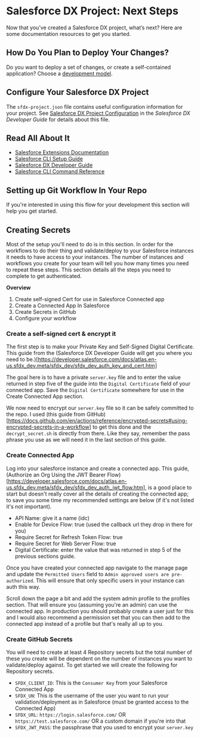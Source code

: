 # Salesforce DX Project: Next Steps

Now that you’ve created a Salesforce DX project, what’s next? Here are some documentation resources to get you started.

## How Do You Plan to Deploy Your Changes?

Do you want to deploy a set of changes, or create a self-contained application? Choose a [development model](https://developer.salesforce.com/tools/vscode/en/user-guide/development-models).

## Configure Your Salesforce DX Project

The `sfdx-project.json` file contains useful configuration information for your project. See [Salesforce DX Project Configuration](https://developer.salesforce.com/docs/atlas.en-us.sfdx_dev.meta/sfdx_dev/sfdx_dev_ws_config.htm) in the _Salesforce DX Developer Guide_ for details about this file.

## Read All About It

- [Salesforce Extensions Documentation](https://developer.salesforce.com/tools/vscode/)
- [Salesforce CLI Setup Guide](https://developer.salesforce.com/docs/atlas.en-us.sfdx_setup.meta/sfdx_setup/sfdx_setup_intro.htm)
- [Salesforce DX Developer Guide](https://developer.salesforce.com/docs/atlas.en-us.sfdx_dev.meta/sfdx_dev/sfdx_dev_intro.htm)
- [Salesforce CLI Command Reference](https://developer.salesforce.com/docs/atlas.en-us.sfdx_cli_reference.meta/sfdx_cli_reference/cli_reference.htm)

## Setting up Git Workflow In Your Repo

If you're interested in using this flow for your development this section will help you get started.

## Creating Secrets

Most of the setup you'll need to do is in this section. In order for the workflows to do their thing and validate/deploy to your Salesforce instances it needs to have access to your instances. The number of instances and workflows you create for your team will tell you how many times you need to repeat these steps. This section details all the steps you need to complete to get authenticated.

**Overview**

1. Create self-signed Cert for use in Salesforce Connected app
2. Create a Connected App In Salesforce
3. Create Secrets in GitHub
4. Configure your workflow

### Create a self-signed cert & encrypt it

The first step is to make your Private Key and Self-Signed Digital Certificate. This guide from the (Salesforce DX Developer Guide will get you where you need to be.)[https://developer.salesforce.com/docs/atlas.en-us.sfdx_dev.meta/sfdx_dev/sfdx_dev_auth_key_and_cert.htm] 

The goal here is to have a private `server.key` file and to enter the value returned in step five of the guide into the `Digital Certificate` field of your connected app. Save the `Digital Certificate` somewhere for use in the Create Connected App section.

We now need to encrypt our `server.key` file so it can be safely committed to the repo. I used (this guide from GitHub)[https://docs.github.com/en/actions/reference/encrypted-secrets#using-encrypted-secrets-in-a-workflow] to get this done and the `decrypt_secret.sh` is directly from there. Like they say, remember the pass phrase you use as we will need it in the last section of this guide.

### Create Connected App

Log into your salesforce instance and create a connected app. This guide, (Authorize an Org Using the JWT Bearer Flow)[https://developer.salesforce.com/docs/atlas.en-us.sfdx_dev.meta/sfdx_dev/sfdx_dev_auth_jwt_flow.htm], is a good place to start but doesn't really cover all the details of creating the connected app; to save you some time my recommended settings are below (if it's not listed it's not important).

- API Name: give it a name (idc)
- Enable for Device Flow: true (used the callback url they drop in there for you)
- Require Secret for Refresh Token Flow: true
- Require Secret for Web Server Flow: true
- Digital Certificate: enter the value that was returned in step 5 of the previous sections guide.

Once you have created your connected app navigate to the manage page and update the `Permitted Users` field to `Admin approved users are pre-authorized`. This will ensure that only specific users in your instance can auth this way.

Scroll down the page a bit and add the system admin profile to the profiles section. That will ensure you (assuming you're an admin) can use the connected app. In production you should probably create a user just for this and I would also recommend a permission set that you can then add to the connected app instead of a profile but that's really all up to you.

### Create GitHub Secrets

You will need to create at least 4 Repository secrets but the total number of these you create will be dependent on the number of instances you want to validate/deploy against. To get started we will create the following for Repository secrets.

- `SFDX_CLIENT_ID`: This is the `Consumer Key` from your Salesforce Connected App
- `SFDX_UN`: This is the username of the user you want to run your validation/deployment as in Salesforce (must be granted access to the Connected App)
- `SFDX_URL`: `https://login.salesforce.com/` OR `https://test.salesforce.com/` OR a custom domain if you're into that
- `SFDX_JWT_PASS`: the passphrase that you used to encrypt your `server.key`
